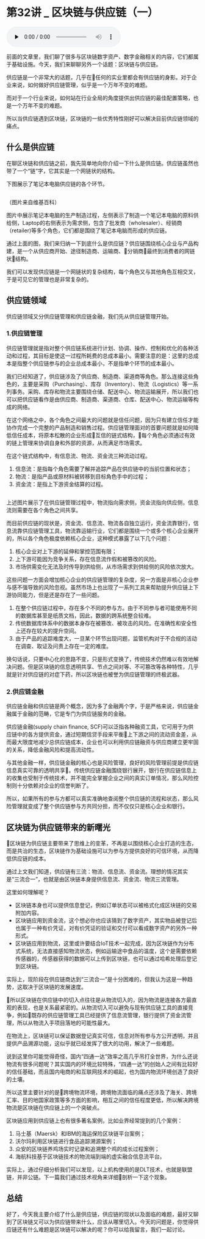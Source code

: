 # 第32讲 _ 区块链与供应链（一）

<audio id="audio" title="第32讲 | 区块链与供应链（一）" controls="" preload="none"><source id="mp3" src="https://static001.geekbang.org/resource/audio/92/9f/923c9e1f1c03c4bc6cbb3c308fcb549f.mp3"></audio>

前面的文章里，我们聊了很多与区块链数字资产、数字金融相关的内容，它们都属于基础设施。今天，我们来聊聊另外一个话题：区块链与供应链。

供应链是一个非常大的话题，几乎在任何的实业里都会有供应链的身影。对于企业来说，如何做好供应链管理，似乎是一个万年不变的难题。

而对于一个行业来说，如何站在行业全局的角度提供出供应链的最佳配置策略，也是一个万年不变的难题。

所以当供应链遇到区块链，区块链的一些优秀特性刚好可以解决目前供应链领域的痛点。

## 什么是供应链

在聊区块链和供应链之前，我先简单地向你介绍一下什么是供应链。供应链虽然也带了一个“链”字，它其实是一个网链状的结构。

下图展示了笔记本电脑供应链的各个环节。

<img src="https://static001.geekbang.org/resource/image/0a/e2/0afaa9dbe589379ccb42cf946669a7e2.png" alt="">

（图片来自维基百科）

图片中展示笔记本电脑的生产制造过程，左侧表示了制造一个笔记本电脑的原料供给侧，Laptop的右侧表示为需求侧，包含了批发商（wholesaler）、经销商（retailer)等多个角色，它们都是围绕了笔记本电脑而形成的供应链。

通过上面的图，我们来归纳一下到底什么是供应链？供应链围绕核心企业与产品构建，是一个从供应商开始、途径制造商、运输商、分销商最终到消费者的网链状结构。

我们可以发现供应链是一个网链状的复杂结构，每个角色又与其他角色互相交叉，于是可见它的管理也是非常复杂的。

## 供应链领域

供应链领域又分供应链管理和供应链金融，我们先从供应链管理开始。

### 1.供应链管理

供应链管理就是指对整个供应链系统进行计划、协调、操作、控制和优化的各种活动和过程，其目标是使这一过程所耗费的总成本最小。需要注意的是：这里的总成本是指整个供应链参与的企业总成本最小，不是指单个环节的成本最小。

我们已经知道了，供应链涉及了供应商、制造商、渠道商等角色。那么连接这些角色的，主要是采购（Purchasing）、库存（Inventory）、物流（Logistics）等一系列事务。采购、库存和物流主要围绕仓储、配送中心、物流运输展开，所以我们也可以把供应链看作是由供应商、制造商、渠道商、仓库、配送中心、物流运输等构成的网络。

在这个网络之中，各个角色之间最大的问题就是信任问题，因为只有建立信任才能协作完成一个完整的产品制造和销售过程。供应链管理面对的首要问题就是如何降低信任成本，将原本松散的企业形成互信的链式结构，每个角色必须通过有效的链上管理来协调自身和外部的资源，从而满足市场需求。

在这个链式结构中，有信息流、物流、资金流三种流动过程。

1. 信息流：是指每个角色需要了解并追踪产品在供应链中的当前位置和状态；
1. 物流：是指产品或原材料被转移到目标角色手中的过程；
1. 资金流：是指上下游资金结算的过程。

<img src="https://static001.geekbang.org/resource/image/67/4d/67683f40d4f32203038e3c1a9625704d.png" alt="">

上述图片展示了在供应链管理过程中，物流指向需求侧，资金流指向供应侧，信息流则需要在各个角色之间共享。

而目前供应链的现状是，资金流、信息流、物流各自独立运行，资金流靠银行，信息流靠供应链管理工具，物流靠运输行业，它们都是围绕一个或多个核心企业展开的，所以各个角色极度依赖核心企业，这种模式暴露了以下几个问题：

1. 核心企业对上下游的延伸和掌控范围有限；
1. 上下游可能因为竞争关系，存在信息流作假和被篡改的风险。
1. 市场供需变化无法及时传导到供给侧，从市场需求到供给侧的风险依次放大。

这些问题一方面会增加核心企业的供应链管理的复杂度，另一方面是非核心企业参与感不强导致的风险忽视。虽然市场上也出现了一系列工具来帮助提升供应链上下游协同能力，但是还是存在了一些问题。

1. 在整个供应链过程中，存在多个不同的参与方。由于不同参与者可能使用不同的数据库甚至是纸质文档，因此，数据的跨系统整合较难。 
1. 传统数据库体系中的数据本身存在被篡改、被攻击的风险。在准确性和安全性上还存在较大的提升空间。
1. 由于产品的追踪难度大，一旦某个环节出现问题，监管机构对于不合规的活动在调查、取证及问责上存在一定的难度。

换句话说，只要中心化的思路不变，只是形式变换了，传统技术仍然难以有效地解决问题。但是区块链的信息透明共享、节点之间对等、不可篡改等各种特性，几乎就是针对供应链的对症下药，所以区块链也被誉为供应链管理的终极武器。

### 2.供应链金融

供应链金融和供应链是两个概念，因为多了金融两个字，于是严格来说，供应链金融属于金融的范畴，它是专门为供应链服务的金融。

供应链金融(supply chain finance, SCF)可以泛指各种融资工具，它可用于为供应链中的各方提供资金，通过短期信贷手段来平衡上下游之间的流动资金差，从而最大限度地减少总供应链成本，企业也可以利用供应链融资与供应商建立更牢固的关系，降低金融风险和提高流动性。

与其他金融一样，供应链金融的核心也是风险管理，良好的风险管理前提是供应链信息真实可靠的透明共享。传统供应链金融围绕银行展开，银行在供应链信息上的收集也受制于传统技术，并不能完全掌握企业之间的真实订单情况，那么风险控制则十分依赖对企业的信誉判断了。

所以，如果所有的参与方都可以真实准确地查阅整个供应链的流程和状态，那么风险管理就变成了整个供应链参与方共同分担，而不仅仅只是核心企业和银行。

## 区块链为供应链带来的新曙光

区块链为供应链主要带来了思维上的变革，不再是以围绕核心企业打造的生态，而是共治的生态，区块链作为基础设施可以为参与方提供良好的可信环境，从而降低供应链的成本。

通过上文我们知道，供应链有三流：物流、信息流、资金流。理想的情况其实是“三流合一”，也就是由区块链本身提供信息流、资金流、物流三流管理。

这里如何理解呢？

- 区块链本身也可以提供信息登记，例如订单状态可以被格式化成区块链的交易附加内容。
- 区块链应用到资金流，这个想必你也应该猜到了数字资产，其实物品被登记后也属于一种有价凭证，对有价凭证的验证和交付可以看成数字资产的另外一种形式。
- 区块链应用到物流，这里或许要结合IoT技术一起完成，因为区块链作为分布式系统，无法直接感知物流状态，例如运输途中食品的温度，这个是需要依赖传感器的，传感器获得的数据可以上传到区块链，也可以通过哈希处理后登记到区块链。

实际上，现阶段在供应链商达到“三流合一”是十分困难的，但我认为这是一种趋势，这取决于区块链的发展速度。

所以区块链在供应链中的切入点往往是从物流切入的，因为物流是连接各方最直观的表现，也是关系最紧密的。从物流切入可以避免与现有供应链工具的直接竞争，例如既存的供应链管理工具已经提供了信息流管理，银行提供了资金流管理，所以从物流入手项目落地的可能性最大。

在物流上，区块链可以保证数据登记真实可信，信息对所有参与方公开透明，并且提供产品溯源功能，这似乎就已经发挥了很大的功用，解决了一些难题。

说到这里你可能觉得奇怪，国内“四通一达”效率之高几乎吊打全世界，为什么还说物流有很多问题呢？其实国内的环境比较特殊，“四通一达”的创始人之间有比较好的信任基础，而且国内电商的和互联网技术的崛起，也为国内物流环境创造了良好的土壤。

所以这里主要针对的是跨境物流环境，跨境物流面临的痛点还涉及了海关、跨境汇率、目的地国家政策等多方面的影响，相互之间的信任程度更低，所以解决跨境物流是区块链在供应链上的一个突破点。

区块链应用到供应链上也有很多著名案例，比如业界经常提到的几个案例：

1. 马士基（Maersk）和IBM的海运保险区块链平台案例；
1. 沃尔玛利用区块链进行食品追踪溯源案例；
1. 众安的区块链养鸡场实时记录和追溯整个鸡的成长过程案例；
1. 海航科技基于区块链技术的物流端到端的虚实融合信息流平台。

实际上，通过仔细分析我们可以发现，以上机构使用的是DLT技术，也就是联盟链，并非公链。下一篇我们通过技术视角来详细剖析一下这个现象。

## 总结

好了，今天我主要介绍了什么是供应链，供应链的现状以及面临的难题，最好又聊到了区块链又可以为供应链带来什么，应该从哪里切入。今天的问题是，你觉得供应链还有什么难题是区块链可以解决的呢？你可以给我留言，我们一起讨论。


